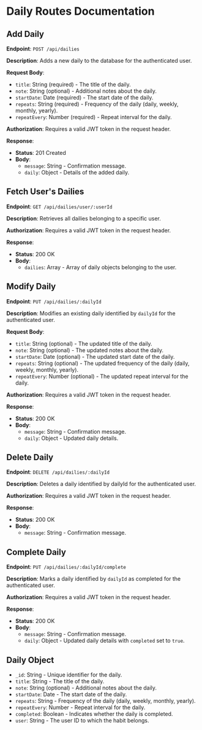 # Daily Routes Documentation

## Add Daily

**Endpoint**: `POST /api/dailies`

**Description**: Adds a new daily to the database for the authenticated user.

**Request Body**:
- `title`: String (required) - The title of the daily.
- `note`: String (optional) - Additional notes about the daily.
- `startDate`: Date (required) - The start date of the daily.
- `repeats`: String (required) - Frequency of the daily (daily, weekly, monthly, yearly).
- `repeatEvery`: Number (required) - Repeat interval for the daily.

**Authorization**: Requires a valid JWT token in the request header.

**Response**:
- **Status**: 201 Created
- **Body**:
  - `message`: String - Confirmation message.
  - `daily`: Object - Details of the added daily.

## Fetch User's Dailies

**Endpoint**: `GET /api/dailies/user/:userId`

**Description**: Retrieves all dailies belonging to a specific user.

**Authorization**: Requires a valid JWT token in the request header.

**Response**:
- **Status**: 200 OK
- **Body**:
  - `dailies`: Array - Array of daily objects belonging to the user.
  
## Modify Daily

**Endpoint**: `PUT /api/dailies/:dailyId`

**Description**: Modifies an existing daily identified by `dailyId` for the authenticated user.

**Request Body**:
- `title`: String (optional) - The updated title of the daily.
- `note`: String (optional) - The updated notes about the daily.
- `startDate`: Date (optional) - The updated start date of the daily.
- `repeats`: String (optional) - The updated frequency of the daily (daily, weekly, monthly, yearly).
- `repeatEvery`: Number (optional) - The updated repeat interval for the daily.

**Authorization**: Requires a valid JWT token in the request header.

**Response**:
- **Status**: 200 OK
- **Body**:
  - `message`: String - Confirmation message.
  - `daily`: Object - Updated daily details.

## Delete Daily

**Endpoint**: `DELETE /api/dailies/:dailyId`

**Description**: Deletes a daily identified by dailyId for the authenticated user.

**Authorization**: Requires a valid JWT token in the request header.

**Response**:
- **Status**: 200 OK
- **Body**:
  - `message`: String - Confirmation message.

## Complete Daily

**Endpoint**: `PUT /api/dailies/:dailyId/complete`

**Description**: Marks a daily identified by `dailyId` as completed for the authenticated user.

**Authorization**: Requires a valid JWT token in the request header.

**Response**:
- **Status**: 200 OK
- **Body**:
  - `message`: String - Confirmation message.
  - `daily`: Object - Updated daily details with `completed` set to `true`.

## Daily Object

- `_id`: String - Unique identifier for the daily.
- `title`: String - The title of the daily.
- `note`: String (optional) - Additional notes about the daily.
- `startDate`: Date - The start date of the daily.
- `repeats`: String - Frequency of the daily (daily, weekly, monthly, yearly).
- `repeatEvery`: Number - Repeat interval for the daily.
- `completed`: Boolean - Indicates whether the daily is completed.
- `user`: String - The user ID to which the habit belongs.
